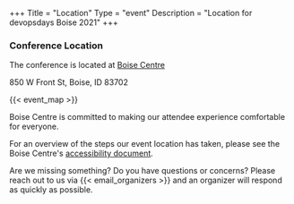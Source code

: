 +++
Title = "Location"
Type = "event"
Description = "Location for devopsdays Boise 2021"
+++

### Conference Location

The conference is located at [Boise Centre](https://boisecentre.com "website of Boise Centre")

850 W Front St,
Boise, ID 83702

{{< event_map >}}

Boise Centre is committed to making our attendee experience comfortable for everyone.

For an overview of the steps our event location has taken, please see the Boise Centre's [accessibility document](https://boisecentre.com/attend/accessibility/).

Are we missing something? Do you have questions or concerns? Please reach out to us via {{< email_organizers >}} and an organizer will respond as quickly as possible.
